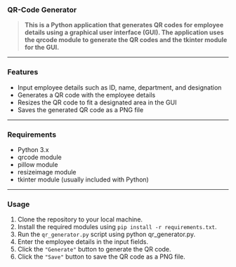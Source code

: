 
### QR-Code Generator


> **This is a Python application that generates QR codes for employee details using a graphical user interface (GUI). The application uses the qrcode module to generate the QR codes and the tkinter module for the GUI.**

------------

### Features

- Input employee details such as ID, name, department, and designation
- Generates a QR code with the employee details
- Resizes the QR code to fit a designated area in the GUI
- Saves the generated QR code as a PNG file

------------


### Requirements

- Python 3.x
- qrcode module
- pillow module
- resizeimage module
- tkinter module (usually included with Python)

------------


### Usage
1. Clone the repository to your local machine.
2. Install the required modules using `pip install -r requirements.txt`.
3. Run the `qr_generator.py` script using python qr_generator.py.
4. Enter the employee details in the input fields.
5. Click the `"Generate"` button to generate the QR code.
6. Click the `"Save"` button to save the QR code as a PNG file.
